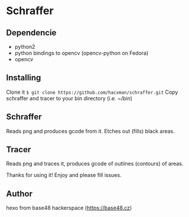 # Schraffer

## Dependencie

* python2
* python bindings to opencv (opencv-python on Fedora)
* opencv

## Installing

Clone it `$ git clone https://github.com/hacxman/schraffer.git`
Copy schraffer and tracer to your bin directory (i.e. ~/bin) 

## Schraffer
Reads png and produces gcode from it. Etches out (fills) black areas.

## Tracer
Reads png and traces it, produces gcode of outlines (contours) of areas.

Thanks for using it! Enjoy and please fill issues.

## Author
hexo from base48 hackerspace (https://base48.cz)
